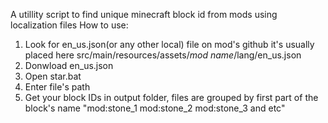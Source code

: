 A utillity script to find unique minecraft block id from mods using localization files 
How to use:
1) Look for en_us.json(or any other local) file on mod's github it's usually placed here src/main/resources/assets/*mod name*/lang/en_us.json
2) Donwload en_us.json
3) Open star.bat
4) Enter file's path
5) Get your block IDs in output folder, files are grouped by first part of the block's name "mod:stone_1 mod:stone_2 mod:stone_3 and etc"
